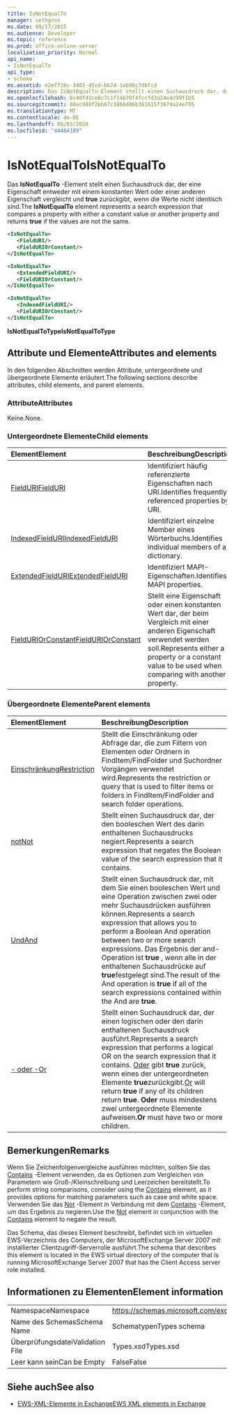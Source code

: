 ```yaml
---
title: IsNotEqualTo
manager: sethgros
ms.date: 09/17/2015
ms.audience: Developer
ms.topic: reference
ms.prod: office-online-server
localization_priority: Normal
api_name:
- IsNotEqualTo
api_type:
- schema
ms.assetid: e2eff26c-3403-45cd-bb74-1eb98c7dbfcd
description: Das IsNotEqualTo-Element stellt einen Suchausdruck dar, der eine Eigenschaft entweder mit einem konstanten Wert oder einer anderen Eigenschaft vergleicht und true zurückgibt, wenn die Werte nicht identisch sind.
ms.openlocfilehash: 8c40fd1ce8c7c1f14b70f4fccfd3a24e4c99f1b5
ms.sourcegitcommit: 88ec988f2bb67c1866d06b361615f3674a24e795
ms.translationtype: MT
ms.contentlocale: de-DE
ms.lasthandoff: 06/03/2020
ms.locfileid: "44464189"
---
```

# <a name="isnotequalto"></a><span data-ttu-id="1c7e2-103">IsNotEqualTo</span><span class="sxs-lookup"><span data-stu-id="1c7e2-103">IsNotEqualTo</span></span>

<span data-ttu-id="1c7e2-104">Das **IsNotEqualTo** -Element stellt einen Suchausdruck dar, der eine Eigenschaft entweder mit einem konstanten Wert oder einer anderen Eigenschaft vergleicht und **true** zurückgibt, wenn die Werte nicht identisch sind.</span><span class="sxs-lookup"><span data-stu-id="1c7e2-104">The **IsNotEqualTo** element represents a search expression that compares a property with either a constant value or another property and returns **true** if the values are not the same.</span></span> 
  
```xml
<IsNotEqualTo>
   <FieldURI/>
   <FieldURIOrConstant/>
</IsNotEqualTo>
```

```xml
<IsNotEqualTo>
   <ExtendedFieldURI/> 
   <FieldURIOrConstant/>
</IsNotEqualTo>
```

```xml
<IsNotEqualTo>
   <IndexedFieldURI/>
   <FieldURIOrConstant/>
</IsNotEqualTo>
```

<span data-ttu-id="1c7e2-105">**IsNotEqualToType**</span><span class="sxs-lookup"><span data-stu-id="1c7e2-105">**IsNotEqualToType**</span></span>

## <a name="attributes-and-elements"></a><span data-ttu-id="1c7e2-106">Attribute und Elemente</span><span class="sxs-lookup"><span data-stu-id="1c7e2-106">Attributes and elements</span></span>

<span data-ttu-id="1c7e2-107">In den folgenden Abschnitten werden Attribute, untergeordnete und übergeordnete Elemente erläutert.</span><span class="sxs-lookup"><span data-stu-id="1c7e2-107">The following sections describe attributes, child elements, and parent elements.</span></span>
  
### <a name="attributes"></a><span data-ttu-id="1c7e2-108">Attribute</span><span class="sxs-lookup"><span data-stu-id="1c7e2-108">Attributes</span></span>

<span data-ttu-id="1c7e2-109">Keine.</span><span class="sxs-lookup"><span data-stu-id="1c7e2-109">None.</span></span>
  
### <a name="child-elements"></a><span data-ttu-id="1c7e2-110">Untergeordnete Elemente</span><span class="sxs-lookup"><span data-stu-id="1c7e2-110">Child elements</span></span>

|<span data-ttu-id="1c7e2-111">**Element**</span><span class="sxs-lookup"><span data-stu-id="1c7e2-111">**Element**</span></span>|<span data-ttu-id="1c7e2-112">**Beschreibung**</span><span class="sxs-lookup"><span data-stu-id="1c7e2-112">**Description**</span></span>|
|:-----|:-----|
|[<span data-ttu-id="1c7e2-113">FieldURI</span><span class="sxs-lookup"><span data-stu-id="1c7e2-113">FieldURI</span></span>](fielduri.md) <br/> |<span data-ttu-id="1c7e2-114">Identifiziert häufig referenzierte Eigenschaften nach URI.</span><span class="sxs-lookup"><span data-stu-id="1c7e2-114">Identifies frequently referenced properties by URI.</span></span>  <br/> |
|[<span data-ttu-id="1c7e2-115">IndexedFieldURI</span><span class="sxs-lookup"><span data-stu-id="1c7e2-115">IndexedFieldURI</span></span>](indexedfielduri.md) <br/> |<span data-ttu-id="1c7e2-116">Identifiziert einzelne Member eines Wörterbuchs.</span><span class="sxs-lookup"><span data-stu-id="1c7e2-116">Identifies individual members of a dictionary.</span></span>  <br/> |
|[<span data-ttu-id="1c7e2-117">ExtendedFieldURI</span><span class="sxs-lookup"><span data-stu-id="1c7e2-117">ExtendedFieldURI</span></span>](extendedfielduri.md) <br/> |<span data-ttu-id="1c7e2-118">Identifiziert MAPI-Eigenschaften.</span><span class="sxs-lookup"><span data-stu-id="1c7e2-118">Identifies MAPI properties.</span></span>  <br/> |
|[<span data-ttu-id="1c7e2-119">FieldURIOrConstant</span><span class="sxs-lookup"><span data-stu-id="1c7e2-119">FieldURIOrConstant</span></span>](fielduriorconstant.md) <br/> |<span data-ttu-id="1c7e2-120">Stellt eine Eigenschaft oder einen konstanten Wert dar, der beim Vergleich mit einer anderen Eigenschaft verwendet werden soll.</span><span class="sxs-lookup"><span data-stu-id="1c7e2-120">Represents either a property or a constant value to be used when comparing with another property.</span></span>  <br/> |
   
### <a name="parent-elements"></a><span data-ttu-id="1c7e2-121">Übergeordnete Elemente</span><span class="sxs-lookup"><span data-stu-id="1c7e2-121">Parent elements</span></span>

|<span data-ttu-id="1c7e2-122">**Element**</span><span class="sxs-lookup"><span data-stu-id="1c7e2-122">**Element**</span></span>|<span data-ttu-id="1c7e2-123">**Beschreibung**</span><span class="sxs-lookup"><span data-stu-id="1c7e2-123">**Description**</span></span>|
|:-----|:-----|
|[<span data-ttu-id="1c7e2-124">Einschränkung</span><span class="sxs-lookup"><span data-stu-id="1c7e2-124">Restriction</span></span>](restriction.md) <br/> |<span data-ttu-id="1c7e2-125">Stellt die Einschränkung oder Abfrage dar, die zum Filtern von Elementen oder Ordnern in FindItem/FindFolder und Suchordner Vorgängen verwendet wird.</span><span class="sxs-lookup"><span data-stu-id="1c7e2-125">Represents the restriction or query that is used to filter items or folders in FindItem/FindFolder and search folder operations.</span></span>  <br/> |
|[<span data-ttu-id="1c7e2-126">not</span><span class="sxs-lookup"><span data-stu-id="1c7e2-126">Not</span></span>](not.md) <br/> |<span data-ttu-id="1c7e2-127">Stellt einen Suchausdruck dar, der den booleschen Wert des darin enthaltenen Suchausdrucks negiert.</span><span class="sxs-lookup"><span data-stu-id="1c7e2-127">Represents a search expression that negates the Boolean value of the search expression that it contains.</span></span>  <br/> |
|[<span data-ttu-id="1c7e2-128">Und</span><span class="sxs-lookup"><span data-stu-id="1c7e2-128">And</span></span>](and.md) <br/> |<span data-ttu-id="1c7e2-129">Stellt einen Suchausdruck dar, mit dem Sie einen booleschen Wert und eine Operation zwischen zwei oder mehr Suchausdrücken ausführen können.</span><span class="sxs-lookup"><span data-stu-id="1c7e2-129">Represents a search expression that allows you to perform a Boolean And operation between two or more search expressions.</span></span> <span data-ttu-id="1c7e2-130">Das Ergebnis der and-Operation ist **true** , wenn alle in der enthaltenen Suchausdrücke auf **true**festgelegt sind.</span><span class="sxs-lookup"><span data-stu-id="1c7e2-130">The result of the And operation is **true** if all of the search expressions contained within the And are **true**.</span></span>  <br/> |
|[<span data-ttu-id="1c7e2-131">- oder -</span><span class="sxs-lookup"><span data-stu-id="1c7e2-131">Or</span></span>](or.md) <br/> |<span data-ttu-id="1c7e2-132">Stellt einen Suchausdruck dar, der einen logischen oder den darin enthaltenen Suchausdruck ausführt.</span><span class="sxs-lookup"><span data-stu-id="1c7e2-132">Represents a search expression that performs a logical OR on the search expression that it contains.</span></span> <span data-ttu-id="1c7e2-133">[Oder](or.md) gibt **true** zurück, wenn eines der untergeordneten Elemente **true**zurückgibt.</span><span class="sxs-lookup"><span data-stu-id="1c7e2-133">[Or](or.md) will return **true** if any of its children return **true**.</span></span> <span data-ttu-id="1c7e2-134">**Oder** muss mindestens zwei untergeordnete Elemente aufweisen.</span><span class="sxs-lookup"><span data-stu-id="1c7e2-134">**Or** must have two or more children.</span></span>  <br/> |
   
## <a name="remarks"></a><span data-ttu-id="1c7e2-135">Bemerkungen</span><span class="sxs-lookup"><span data-stu-id="1c7e2-135">Remarks</span></span>

<span data-ttu-id="1c7e2-136">Wenn Sie Zeichenfolgenvergleiche ausführen möchten, sollten Sie das [Contains](contains.md) -Element verwenden, da es Optionen zum Vergleichen von Parametern wie Groß-/Kleinschreibung und Leerzeichen bereitstellt.</span><span class="sxs-lookup"><span data-stu-id="1c7e2-136">To perform string comparisons, consider using the [Contains](contains.md) element, as it provides options for matching parameters such as case and white space.</span></span> <span data-ttu-id="1c7e2-137">Verwenden Sie das [Not](not.md) -Element in Verbindung mit dem [Contains](contains.md) -Element, um das Ergebnis zu negieren.</span><span class="sxs-lookup"><span data-stu-id="1c7e2-137">Use the [Not](not.md) element in conjunction with the [Contains](contains.md) element to negate the result.</span></span> 
  
<span data-ttu-id="1c7e2-138">Das Schema, das dieses Element beschreibt, befindet sich im virtuellen EWS-Verzeichnis des Computers, der MicrosoftExchange Server 2007 mit installierter Clientzugriff-Serverrolle ausführt.</span><span class="sxs-lookup"><span data-stu-id="1c7e2-138">The schema that describes this element is located in the EWS virtual directory of the computer that is running MicrosoftExchange Server 2007 that has the Client Access server role installed.</span></span>
  
## <a name="element-information"></a><span data-ttu-id="1c7e2-139">Informationen zu Elementen</span><span class="sxs-lookup"><span data-stu-id="1c7e2-139">Element information</span></span>

|||
|:-----|:-----|
|<span data-ttu-id="1c7e2-140">Namespace</span><span class="sxs-lookup"><span data-stu-id="1c7e2-140">Namespace</span></span>  <br/> |https://schemas.microsoft.com/exchange/services/2006/types  <br/> |
|<span data-ttu-id="1c7e2-141">Name des Schemas</span><span class="sxs-lookup"><span data-stu-id="1c7e2-141">Schema Name</span></span>  <br/> |<span data-ttu-id="1c7e2-142">Schematypen</span><span class="sxs-lookup"><span data-stu-id="1c7e2-142">Types schema</span></span>  <br/> |
|<span data-ttu-id="1c7e2-143">Überprüfungsdatei</span><span class="sxs-lookup"><span data-stu-id="1c7e2-143">Validation File</span></span>  <br/> |<span data-ttu-id="1c7e2-144">Types.xsd</span><span class="sxs-lookup"><span data-stu-id="1c7e2-144">Types.xsd</span></span>  <br/> |
|<span data-ttu-id="1c7e2-145">Leer kann sein</span><span class="sxs-lookup"><span data-stu-id="1c7e2-145">Can be Empty</span></span>  <br/> |<span data-ttu-id="1c7e2-146">False</span><span class="sxs-lookup"><span data-stu-id="1c7e2-146">False</span></span>  <br/> |
   
## <a name="see-also"></a><span data-ttu-id="1c7e2-147">Siehe auch</span><span class="sxs-lookup"><span data-stu-id="1c7e2-147">See also</span></span>

- [<span data-ttu-id="1c7e2-148">EWS-XML-Elemente in Exchange</span><span class="sxs-lookup"><span data-stu-id="1c7e2-148">EWS XML elements in Exchange</span></span>](ews-xml-elements-in-exchange.md)

